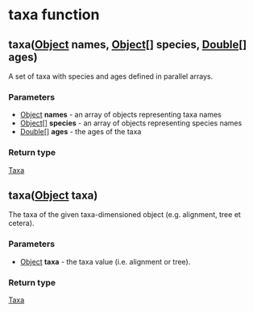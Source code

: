 taxa function
=============
taxa([Object](../types/Object.md) **names**, [Object[]](../types/Object[].md) **species**, [Double[]](../types/Double[].md) **ages**)
-------------------------------------------------------------------------------------------------------------------------------------

A set of taxa with species and ages defined in parallel arrays.

### Parameters

- [Object](../types/Object.md) **names** - an array of objects representing taxa names
- [Object[]](../types/Object[].md) **species** - an array of objects representing species names
- [Double[]](../types/Double[].md) **ages** - the ages of the taxa

### Return type

[Taxa](../types/Taxa.md)



taxa([Object](../types/Object.md) **taxa**)
-------------------------------------------

The taxa of the given taxa-dimensioned object (e.g. alignment, tree et cetera).

### Parameters

- [Object](../types/Object.md) **taxa** - the taxa value (i.e. alignment or tree).

### Return type

[Taxa](../types/Taxa.md)



